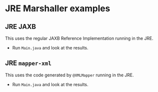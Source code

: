 # JRE Marshaller examples

## JRE JAXB
This uses the regular JAXB Reference Implementation running in the JRE.

- Run `Main.java` and look at the results.

## JRE `mapper-xml`
This uses the code generated by `@XMLMapper` running in the JRE.

- Run `Main.java` and look at the results.
